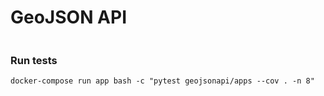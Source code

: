 # GeoJSON API

[![<jvitors23>](https://circleci.com/gh/jvitors23/geojsonapi.svg?style=shield)](https://circleci.com/gh/jvitors23/geojsonapi)

### Run tests

```
docker-compose run app bash -c "pytest geojsonapi/apps --cov . -n 8"
```
